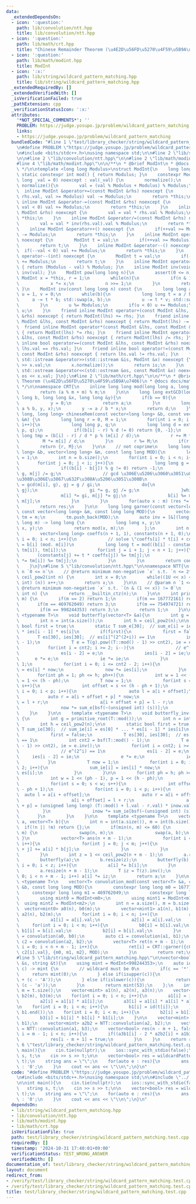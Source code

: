 ```yaml
---
data:
  _extendedDependsOn:
  - icon: ':question:'
    path: lib/convolution/ntt.hpp
    title: lib/convolution/ntt.hpp
  - icon: ':question:'
    path: lib/math/crt.hpp
    title: "Chinese Remainder Theorem (\u4E2D\u56FD\u5270\u4F59\u5B9A\u7406)"
  - icon: ':question:'
    path: lib/math/modint.hpp
    title: ModInt
  - icon: ':x:'
    path: lib/string/wildcard_pattern_matching.hpp
    title: lib/string/wildcard_pattern_matching.hpp
  _extendedRequiredBy: []
  _extendedVerifiedWith: []
  _isVerificationFailed: true
  _pathExtension: cpp
  _verificationStatusIcon: ':x:'
  attributes:
    '*NOT_SPECIAL_COMMENTS*': ''
    PROBLEM: https://judge.yosupo.jp/problem/wildcard_pattern_matching
    links:
    - https://judge.yosupo.jp/problem/wildcard_pattern_matching
  bundledCode: "#line 1 \"test/library_checker/string/wildcard_pattern_matching.test.cpp\"\
    \n#define PROBLEM \"https://judge.yosupo.jp/problem/wildcard_pattern_matching\"\
    \n#include <bits/stdc++.h>\nusing namespace std;\n\n#line 2 \"lib/string/wildcard_pattern_matching.hpp\"\
    \n\n#line 2 \"lib/convolution/ntt.hpp\"\n\n#line 2 \"lib/math/modint.hpp\"\n\n\
    #line 4 \"lib/math/modint.hpp\"\n\n/**\n * @brief ModInt\n * @docs docs/math/modint.md\n\
    \ */\n\ntemplate <long long Modulus>\nstruct ModInt{\n    long long val;\n   \
    \ static constexpr int mod() { return Modulus; }\n    constexpr ModInt(const long\
    \ long _val = 0) noexcept : val(_val) {\n        normalize();\n    }\n    void\
    \ normalize(){\n        val = (val % Modulus + Modulus) % Modulus;\n    }\n  \
    \  inline ModInt &operator+=(const ModInt &rhs) noexcept {\n        if(val +=\
    \ rhs.val, val >= Modulus) val -= Modulus;\n        return *this;\n    }\n   \
    \ inline ModInt &operator-=(const ModInt &rhs) noexcept {\n        if(val -= rhs.val,\
    \ val < 0) val += Modulus;\n        return *this;\n    }\n    inline ModInt &operator*=(const\
    \ ModInt &rhs) noexcept {\n        val = val * rhs.val % Modulus;\n        return\
    \ *this;\n    }\n    inline ModInt &operator/=(const ModInt &rhs) noexcept {\n\
    \        val = val * inv(rhs.val).val % Modulus;\n        return *this;\n    }\n\
    \    inline ModInt &operator++() noexcept {\n        if(++val >= Modulus) val\
    \ -= Modulus;\n        return *this;\n    }\n    inline ModInt operator++(int)\
    \ noexcept {\n        ModInt t = val;\n        if(++val >= Modulus) val -= Modulus;\n\
    \        return t;\n    }\n    inline ModInt &operator--() noexcept {\n      \
    \  if(--val < 0) val += Modulus;\n        return *this;\n    }\n    inline ModInt\
    \ operator--(int) noexcept {\n        ModInt t = val;\n        if(--val < 0) val\
    \ += Modulus;\n        return t;\n    }\n    inline ModInt operator-() const noexcept\
    \ { return (Modulus - val) % Modulus; }\n    inline ModInt inv(void) const { return\
    \ inv(val); }\n    ModInt pow(long long n){\n        assert(0 <= n);\n       \
    \ ModInt x = *this, r = 1;\n        while(n){\n            if(n & 1) r *= x;\n\
    \            x *= x;\n            n >>= 1;\n        }\n        return r;\n   \
    \ }\n    ModInt inv(const long long n) const {\n        long long a = n, b = Modulus,\
    \ u = 1, v = 0;\n        while(b){\n            long long t = a / b;\n       \
    \     a -= t * b; std::swap(a, b);\n            u -= t * v; std::swap(u, v);\n\
    \        }\n        u %= Modulus;\n        if(u < 0) u += Modulus;\n        return\
    \ u;\n    }\n    friend inline ModInt operator+(const ModInt &lhs, const ModInt\
    \ &rhs) noexcept { return ModInt(lhs) += rhs; }\n    friend inline ModInt operator-(const\
    \ ModInt &lhs, const ModInt &rhs) noexcept { return ModInt(lhs) -= rhs; }\n  \
    \  friend inline ModInt operator*(const ModInt &lhs, const ModInt &rhs) noexcept\
    \ { return ModInt(lhs) *= rhs; }\n    friend inline ModInt operator/(const ModInt\
    \ &lhs, const ModInt &rhs) noexcept { return ModInt(lhs) /= rhs; }\n    friend\
    \ inline bool operator==(const ModInt &lhs, const ModInt &rhs) noexcept { return\
    \ lhs.val == rhs.val; }\n    friend inline bool operator!=(const ModInt &lhs,\
    \ const ModInt &rhs) noexcept { return lhs.val != rhs.val; }\n    friend inline\
    \ std::istream &operator>>(std::istream &is, ModInt &x) noexcept {\n        is\
    \ >> x.val;\n        x.normalize();\n        return is;\n    }\n    friend inline\
    \ std::ostream &operator<<(std::ostream &os, const ModInt &x) noexcept { return\
    \ os << x.val; }\n};\n#line 2 \"lib/math/crt.hpp\"\n\n/**\n * @brief Chinese Remainder\
    \ Theorem (\u4E2D\u56FD\u5270\u4F59\u5B9A\u7406)\n * @docs docs/math/crt.md\n\
    \ */\n\nnamespace CRT{\n    inline long long mod(long long a, long long m){\n\
    \        return (a % m + m) % m;\n    }\n\n    long long extGCD(long long a, long\
    \ long b, long long &x, long long &y){\n        if(b == 0){\n            x = 1;\n\
    \            y = 0;\n            return a;\n        }\n        long long d = extGCD(b,\
    \ a % b, y, x);\n        y -= a / b * x;\n        return d;\n    }\n\n    pair<long\
    \ long, long long> chineseRem(const vector<long long> &b, const vector<long long>\
    \ &m) {\n        long long r = 0, M = 1;\n        for(int i = 0; i < (int) b.size();\
    \ i++){\n            long long p, q;\n            long long d = extGCD(M, m[i],\
    \ p, q);\n            if((b[i] - r) % d != 0) return {0, -1};\n            long\
    \ long tmp = (b[i] - r) / d * p % (m[i] / d);\n            r += M * tmp;\n   \
    \         M *= m[i] / d;\n        }\n        r %= M;\n        if(r < 0) r += M;\n\
    \        return {r, M};\n    }\n\n    // not coprime\n    long long preGarner(vector<long\
    \ long> &b, vector<long long> &m, const long long MOD){\n        long long res\
    \ = 1;\n        int n = b.size();\n        for(int i = 0; i < n; i++){\n     \
    \       for(int j = 0; j < i; j++){\n                long long g = gcd(m[i], m[j]);\n\
    \                if((b[i] - b[j]) % g != 0) return -1;\n                m[i] /=\
    \ g, m[j] /= g;\n                // gcd \u306E\u5206\u3060\u3051\u88AB\u3063\u3066\
    \u308B\u306E\u3067\u632F\u308A\u5206\u3051\u308B\n                long long gi\
    \ = gcd(m[i], g), gj = g / gi;\n                do{\n                    g = gcd(gi,\
    \ gj);\n                    gi *= g, gj /= g;\n                }while(g != 1);\n\
    \                m[i] *= gi, m[j] *= gj;\n                b[i] %= m[i], b[j] %=\
    \ m[j];\n            }\n        }\n        for(auto x : m) (res *= x) %= MOD;\n\
    \        return res;\n    }\n\n    long long garner(const vector<long long> &b,\
    \ const vector<long long> &m, const long long MOD){\n        vector<long long>\
    \ tm = m;\n        tm.push_back(MOD);\n        auto inv = [&](long long a, long\
    \ long m) -> long long {\n            long long x, y;\n            extGCD(a, m,\
    \ x, y);\n            return mod(x, m);\n        };\n        int n = b.size();\n\
    \        vector<long long> coeffs(n + 1, 1), constants(n + 1, 0);\n        for(int\
    \ i = 0; i < n; i++){\n            // solve \"coeffs[i] * t[i] + constants[i]\
    \ = b[i] (mod. m[i])\n            long long t = mod((b[i] - constants[i]) * inv(coeffs[i],\
    \ tm[i]), tm[i]);\n            for(int j = i + 1; j < n + 1; j++){\n         \
    \       (constants[j] += t * coeffs[j]) %= tm[j];\n                (coeffs[j]\
    \ *= tm[i]) %= tm[j];\n            }\n        }\n        return constants[n];\n\
    \    }\n}\n#line 5 \"lib/convolution/ntt.hpp\"\n\nnamespace NTT{\n    // @param\
    \ n `0 <= n`\n    // @return minimum non-negative `x` s.t. `n <= 2**x`\n    int\
    \ ceil_pow2(int n) {\n        int x = 0;\n        while((1U << x) < (unsigned\
    \ int) (n)) x++;\n        return x;\n    }\n\n    // @param n `1 <= n`\n    //\
    \ @return minimum non-negative `x` s.t. `(n & (1 << x)) != 0`\n    int bsf(unsigned\
    \ int n) {\n        return __builtin_ctz(n);\n    }\n\n    int primitive_root(int\
    \ m) {\n        if(m == 2) return 1;\n        if(m == 167772161) return 3;\n \
    \       if(m == 469762049) return 3;\n        if(m == 754974721) return 11;\n\
    \        if(m == 998244353) return 3;\n        return 1;\n    }\n\n    template\
    \ <typename T>\n    void butterfly(vector<T> &a){\n        int g = primitive_root(T::mod());\n\
    \        int n = int(a.size());\n        int h = ceil_pow2(n);\n\n        static\
    \ bool first = true;\n        static T sum_e[30];  // sum_e[i] = ies[0] * ...\
    \ * ies[i - 1] * es[i]\n        if(first){\n            first = false;\n     \
    \       T es[30], ies[30];  // es[i]^(2^(2+i)) == 1\n            int cnt2 = bsf(T::mod()\
    \ - 1);\n            T e = T(g).pow((T::mod() - 1) >> cnt2), ie = e.inv();\n \
    \           for(int i = cnt2; i >= 2; i--){\n                // e^(2^i) == 1\n\
    \                es[i - 2] = e;\n                ies[i - 2] = ie;\n          \
    \      e *= e;\n                ie *= ie;\n            }\n            T now =\
    \ 1;\n            for(int i = 0; i <= cnt2 - 2; i++){\n                sum_e[i]\
    \ = es[i] * now;\n                now *= ies[i];\n            }\n        }\n \
    \       for(int ph = 1; ph <= h; ph++){\n            int w = 1 << (ph - 1), p\
    \ = 1 << (h - ph);\n            T now = 1;\n            for(int s = 0; s < w;\
    \ s++){\n                int offset = s << (h - ph + 1);\n                for(int\
    \ i = 0; i < p; i++){\n                    auto l = a[i + offset];\n         \
    \           auto r = a[i + offset + p] * now;\n                    a[i + offset]\
    \ = l + r;\n                    a[i + offset + p] = l - r;\n                }\n\
    \                now *= sum_e[bsf(~(unsigned int) (s))];\n            }\n    \
    \    }\n    }\n\n    template <typename T>\n    void butterfly_inv(vector<T> &a)\
    \ {\n        int g = primitive_root(T::mod());\n        int n = int(a.size());\n\
    \        int h = ceil_pow2(n);\n\n        static bool first = true;\n        static\
    \ T sum_ie[30];  // sum_ie[i] = es[0] * ... * es[i - 1] * ies[i]\n        if(first){\n\
    \            first = false;\n            T es[30], ies[30];  // es[i]^(2^(2+i))\
    \ == 1\n            int cnt2 = bsf(T::mod() - 1);\n            T e = T(g).pow((T::mod()\
    \ - 1) >> cnt2), ie = e.inv();\n            for(int i = cnt2; i >= 2; i--){\n\
    \                // e^(2^i) == 1\n                es[i - 2] = e;\n           \
    \     ies[i - 2] = ie;\n                e *= e;\n                ie *= ie;\n \
    \           }\n            T now = 1;\n            for(int i = 0; i <= cnt2 -\
    \ 2; i++){\n                sum_ie[i] = ies[i] * now;\n                now *=\
    \ es[i];\n            }\n        }\n\n        for(int ph = h; ph >= 1; ph--){\n\
    \            int w = 1 << (ph - 1), p = 1 << (h - ph);\n            T inow = 1;\n\
    \            for(int s = 0; s < w; s++){\n                int offset = s << (h\
    \ - ph + 1);\n                for(int i = 0; i < p; i++){\n                  \
    \  auto l = a[i + offset];\n                    auto r = a[i + offset + p];\n\
    \                    a[i + offset] = l + r;\n                    a[i + offset\
    \ + p] = (unsigned long long) (T::mod() + l.val - r.val) * inow.val;\n       \
    \         }\n                inow *= sum_ie[bsf(~(unsigned int) (s))];\n     \
    \       }\n        }\n    }\n\n    template <typename T>\n    vector<T> convolution(vector<T>\
    \ a, vector<T> b){\n        int n = int(a.size()), m = int(b.size());\n      \
    \  if(!n || !m) return {};\n        if(min(n, m) <= 60) {\n            if(n <\
    \ m) {\n                swap(n, m);\n                swap(a, b);\n           \
    \ }\n            vector<T> ans(n + m - 1);\n            for(int i = 0; i < n;\
    \ i++){\n                for(int j = 0; j < m; j++){\n                    ans[i\
    \ + j] += a[i] * b[j];\n                }\n            }\n            return ans;\n\
    \        }\n        int z = 1 << ceil_pow2(n + m - 1);\n        a.resize(z);\n\
    \        butterfly(a);\n        b.resize(z);\n        butterfly(b);\n        for(int\
    \ i = 0; i < z; i++){\n            a[i] *= b[i];\n        }\n        butterfly_inv(a);\n\
    \        a.resize(n + m - 1);\n        T iz = T(z).inv();\n        for(int i =\
    \ 0; i < n + m - 1; i++) a[i] *= iz;\n        return a;\n    }\n\n    template\
    \ <typename T>\n    vector<T> convolution_mod(const vector<T> &a, const vector<T>\
    \ &b, const long long MOD){\n        constexpr long long m0 = 167772161;\n   \
    \     constexpr long long m1 = 469762049;\n        constexpr long long m2 = 754974721;\n\
    \        using mint0 = ModInt<m0>;\n        using mint1 = ModInt<m1>;\n      \
    \  using mint2 = ModInt<m2>;\n        int n = a.size(), m = b.size();\n      \
    \  vector<mint0> a0(n), b0(m);\n        vector<mint1> a1(n), b1(m);\n        vector<mint2>\
    \ a2(n), b2(m);\n        for(int i = 0; i < n; i++){\n            a0[i] = a[i].val;\n\
    \            a1[i] = a[i].val;\n            a2[i] = a[i].val;\n        }\n   \
    \     for(int i = 0; i < m; i++){\n            b0[i] = b[i].val;\n           \
    \ b1[i] = b[i].val;\n            b2[i] = b[i].val;\n        }\n        auto c0\
    \ = convolution(a0, b0);\n        auto c1 = convolution(a1, b1);\n        auto\
    \ c2 = convolution(a2, b2);\n        vector<T> ret(n + m - 1);\n        for(int\
    \ i = 0; i < n + m - 1; i++){\n            ret[i] = CRT::garner({c0[i].val, c1[i].val,\
    \ c2[i].val}, {m0, m1, m2}, MOD);\n        }\n        return ret;\n    }\n};\n\
    #line 5 \"lib/string/wildcard_pattern_matching.hpp\"\n\nvector<bool> wildcardPatternMatching(string\
    \ &s, string &t){\n    using mint = ModInt<998244353>;\n    auto id = [](char\
    \ c) -> mint {\n        // wildcard must be 0\n        if(c == '*'){\n       \
    \     return mint(0);\n        } else if(isupper(c)){\n            return mint(1\
    \ + (c - 'A'));\n        } else if(islower(c)){\n            return mint(27 +\
    \ (c - 'a'));\n        }\n        return mint(53);\n    };\n    int n = s.size(),\
    \ m = t.size();\n    vector<mint> a1(n), a2(n), a3(n);\n    vector<mint> b1(m),\
    \ b2(m), b3(m);\n    for(int i = 0; i < n; i++){\n        a1[i] = id(s[i]);\n\
    \        a2[i] = a1[i] * a1[i];\n        a3[i] = a1[i] * a1[i] * a1[i];\n    }\n\
    \n    for(int i = 0; i < m; i++){\n        b1[i] = id(t[i]);\n    }\n    reverse(b1.begin(),\
    \ b1.end());\n    for(int i = 0; i < m; i++){\n        b2[i] = b1[i] * b1[i];\n\
    \        b3[i] = b1[i] * b1[i] * b1[i];\n    }\n\n    vector<mint> a3b1 = NTT::convolution(a3,\
    \ b1);\n    vector<mint> a2b2 = NTT::convolution(a2, b2);\n    vector<mint> a1b3\
    \ = NTT::convolution(a1, b3);\n    vector<bool> res(n - m + 1, false);\n    for(int\
    \ i = m - 1; i < n; i++){\n        if((a3b1[i] - 2 * a2b2[i] + a1b3[i]) == 0){\n\
    \            res[i - m + 1] = true;\n        }\n    }\n    return res;\n}\n#line\
    \ 6 \"test/library_checker/string/wildcard_pattern_matching.test.cpp\"\n\nint\
    \ main(){\n    cin.tie(nullptr);\n    ios::sync_with_stdio(false);\n\n    string\
    \ s, t;\n    cin >> s >> t;\n\n    vector<bool> res = wildcardPatternMatching(s,\
    \ t);\n    string ans = \"\";\n    for(auto e : res){\n        ans += e ? '1'\
    \ : '0';\n    }\n    cout << ans << \"\\n\";\n}\n"
  code: "#define PROBLEM \"https://judge.yosupo.jp/problem/wildcard_pattern_matching\"\
    \n#include <bits/stdc++.h>\nusing namespace std;\n\n#include \"../../../lib/string/wildcard_pattern_matching.hpp\"\
    \n\nint main(){\n    cin.tie(nullptr);\n    ios::sync_with_stdio(false);\n\n \
    \   string s, t;\n    cin >> s >> t;\n\n    vector<bool> res = wildcardPatternMatching(s,\
    \ t);\n    string ans = \"\";\n    for(auto e : res){\n        ans += e ? '1'\
    \ : '0';\n    }\n    cout << ans << \"\\n\";\n}\n"
  dependsOn:
  - lib/string/wildcard_pattern_matching.hpp
  - lib/convolution/ntt.hpp
  - lib/math/modint.hpp
  - lib/math/crt.hpp
  isVerificationFile: true
  path: test/library_checker/string/wildcard_pattern_matching.test.cpp
  requiredBy: []
  timestamp: '2024-10-31 17:40:01+09:00'
  verificationStatus: TEST_WRONG_ANSWER
  verifiedWith: []
documentation_of: test/library_checker/string/wildcard_pattern_matching.test.cpp
layout: document
redirect_from:
- /verify/test/library_checker/string/wildcard_pattern_matching.test.cpp
- /verify/test/library_checker/string/wildcard_pattern_matching.test.cpp.html
title: test/library_checker/string/wildcard_pattern_matching.test.cpp
---
```

